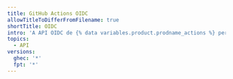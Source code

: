 ```yaml
---
title: GitHub Actions OIDC
allowTitleToDifferFromFilename: true
shortTitle: OIDC
intro: 'A API OIDC de {% data variables.product.prodname_actions %} permite que você personalize as reivindicações do token JWT.'
topics:
  - API
versions:
  ghec: '*'
  fpt: '*'
---
```


